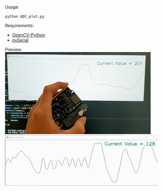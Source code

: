 Usage:  
```
python ADC_plot.py
```

Requirements:  
+ [OpenCV-Python](https://docs.opencv.org/)  
+ [pySerial](https://pythonhosted.org/pyserial/)  

Preview:  
![](./ADC_plot-preview-video.gif)  
![](./ADC_plot-preview-screenshot.gif)  
